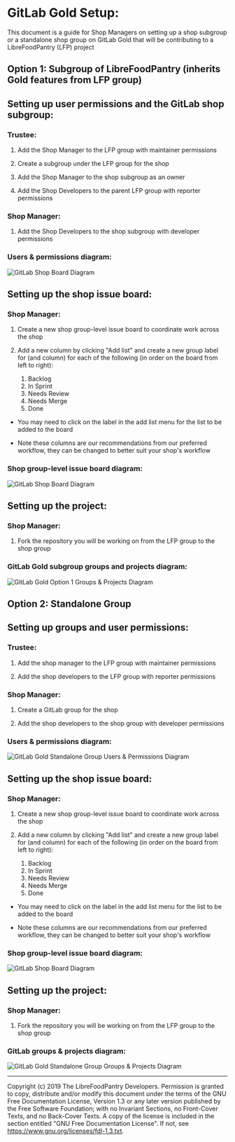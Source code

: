 # GitLab Gold Setup:

This document is a guide for Shop Managers on setting up a shop subgroup or a standalone shop group on GitLab Gold that will be contributing to a LibreFoodPantry (LFP) project

## Option 1: Subgroup of LibreFoodPantry (inherits Gold features from LFP group)


## Setting up user permissions and the GitLab shop subgroup:


### Trustee:

1. Add the Shop Manager to the LFP group with maintainer permissions

2. Create a subgroup under the LFP group for the shop

3. Add the Shop Manager to the shop subgroup as an owner

4. Add the Shop Developers to the parent LFP group with reporter permissions

### Shop Manager:

1. Add the Shop Developers to the shop subgroup with developer permissions


### Users & permissions diagram:
![GitLab Shop Board Diagram](diagrams/GitLab_Gold_Setup_Option1_Users_And_Permissions.png)


## Setting up the shop issue board:


### Shop Manager:

1. Create a new shop group-level issue board to coordinate work across the shop

2. Add a new column by clicking "Add list" and create a new group label for (and column) for each of the following (in order on the board from left to right):
    1. Backlog
    2. In Sprint
    3. Needs Review
    4. Needs Merge
    5. Done

- You may need to click on the label in the add list menu for the list to be added to the board    

- Note these columns are our recommendations from our preferred workflow, they can be changed to better suit your shop's workflow  

### Shop group-level issue board diagram:
![GitLab Shop Board Diagram](diagrams/GitLab_Setup_Shop_Board.png)


## Setting up the project:


### Shop Manager:

1. Fork the repository you will be working on from the LFP group to the shop group

### GitLab Gold subgroup groups and projects diagram:
![GitLab Gold Option 1 Groups & Projects Diagram](diagrams/GitLab_Gold_Setup_Option1_Groups_And_Projects.png)


## Option 2: Standalone Group

## Setting up groups and user permissions:


### Trustee:

1. Add the shop manager to the LFP group with maintainer permissions

2. Add the shop developers to the LFP group with reporter permissions

### Shop Manager:

1. Create a GitLab group for the shop

2. Add the shop developers to the shop group with developer permissions

### Users & permissions diagram:
![GitLab Gold Standalone Group Users & Permissions Diagram](diagrams/GitLab_Standalone_Group_Setup_Users_And_Permissions.png)


## Setting up the shop issue board:


### Shop Manager:

1. Create a new shop group-level issue board to coordinate work across the shop

2. Add a new column by clicking "Add list" and create a new group label for (and column) for each of the following (in order on the board from left to right):
    1. Backlog
    2. In Sprint
    3. Needs Review
    4. Needs Merge
    5. Done

- You may need to click on the label in the add list menu for the list to be added to the board    

- Note these columns are our recommendations from our preferred workflow, they can be changed to better suit your shop's workflow  

### Shop group-level issue board diagram:
![GitLab Shop Board Diagram](diagrams/GitLab_Setup_Shop_Board.png)


## Setting up the project:


### Shop Manager:

1. Fork the repository you will be working on from the LFP group to the shop group

### GitLab groups & projects diagram:
![GitLab Gold Standalone Group Groups & Projects Diagram](diagrams/GitLab_Standalone_Group_Groups_And_Projects.png)

---
Copyright (c) 2019 The LibreFoodPantry Developers.
Permission is granted to copy, distribute and/or modify this document
under the terms of the GNU Free Documentation License, Version 1.3
or any later version published by the Free Software Foundation;
with no Invariant Sections, no Front-Cover Texts, and no Back-Cover Texts.
A copy of the license is included in the section entitled "GNU
Free Documentation License". If not, see
<https://www.gnu.org/licenses/fdl-1.3.txt>.